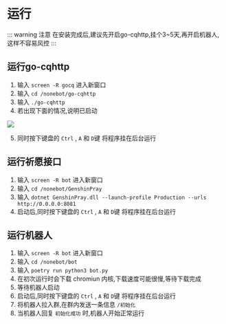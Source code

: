 # 运行
::: warning 注意
在安装完成后,建议先开启go-cqhttp,挂个3~5天,再开启机器人,这样不容易风控
:::
## 运行go-cqhttp
1. 输入 `screen -R gocq` 进入新窗口
2. 输入 `cd /nonebot/go-cqhttp`
3. 输入 `./go-cqhttp`
4. 若出现下面的情况,说明已启动
<img src='/image/easy/run/gocq1.png'>

5. 同时按下键盘的 `Ctrl` , `A` 和 `D`键 将程序挂在后台运行  

## 运行祈愿接口
1. 输入 `screen -R bot` 进入新窗口
2. 输入 `cd /nonebot/GenshinPray`
3. 输入 `dotnet GenshinPray.dll --launch-profile Production --urls http://0.0.0.0:8081`
4. 启动后,同时按下键盘的 `Ctrl` , `A` 和 `D`键 将程序挂在后台运行

## 运行机器人
1. 输入 `screen -R bot` 进入新窗口
2. 输入 `cd /nonebot/bot`
3. 输入 `poetry run python3 bot.py`
4. 在初次运行时会下载 chromiun 内核,下载速度可能很慢,等待下载完成
5. 等待机器人启动  
6. 启动后,同时按下键盘的 `Ctrl` , `A` 和 `D`键 将程序挂在后台运行
7. 将机器人拉入群,在群内发送一条信息 `/初始化`
8. 当机器人回复 `初始化成功` 时,机器人开始正常运行
